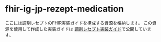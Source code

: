 # fhir-ig-jp-rezept-medication
ここには調剤レセプトのFHIR実装ガイドを構成する資源を格納します。
この資源を使用して作成した実装ガイドは [調剤レセプト実装ガイド](https://igs.healthdataworks.net/jp-rezept-medication/index.html)で公開しています。